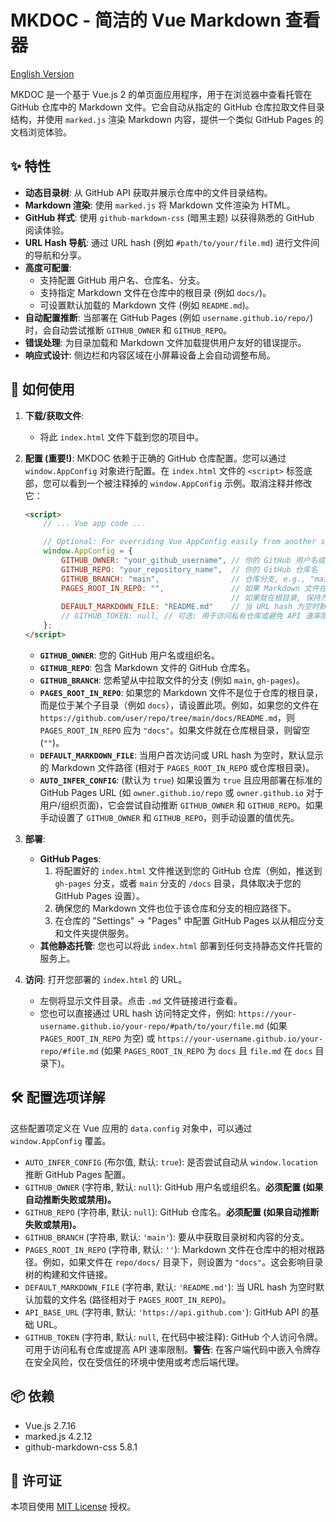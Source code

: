 # MKDOC - 简洁的 Vue Markdown 查看器

[English Version](#READMD_EN.md)

MKDOC 是一个基于 Vue.js 2 的单页面应用程序，用于在浏览器中查看托管在 GitHub 仓库中的 Markdown 文件。它会自动从指定的 GitHub 仓库拉取文件目录结构，并使用 `marked.js` 渲染 Markdown 内容，提供一个类似 GitHub Pages 的文档浏览体验。

## ✨ 特性

*   **动态目录树**: 从 GitHub API 获取并展示仓库中的文件目录结构。
*   **Markdown 渲染**: 使用 `marked.js` 将 Markdown 文件渲染为 HTML。
*   **GitHub 样式**: 使用 `github-markdown-css` (暗黑主题) 以获得熟悉的 GitHub 阅读体验。
*   **URL Hash 导航**: 通过 URL hash (例如 `#path/to/your/file.md`) 进行文件间的导航和分享。
*   **高度可配置**:
    *   支持配置 GitHub 用户名、仓库名、分支。
    *   支持指定 Markdown 文件在仓库中的根目录 (例如 `docs/`)。
    *   可设置默认加载的 Markdown 文件 (例如 `README.md`)。
*   **自动配置推断**: 当部署在 GitHub Pages (例如 `username.github.io/repo/`) 时，会自动尝试推断 `GITHUB_OWNER` 和 `GITHUB_REPO`。
*   **错误处理**: 为目录加载和 Markdown 文件加载提供用户友好的错误提示。
*   **响应式设计**: 侧边栏和内容区域在小屏幕设备上会自动调整布局。

## 🚀 如何使用

1.  **下载/获取文件**:
    *   将此 `index.html` 文件下载到您的项目中。

2.  **配置 (重要!)**:
    MKDOC 依赖于正确的 GitHub 仓库配置。您可以通过 `window.AppConfig` 对象进行配置。在 `index.html` 文件的 `<script>` 标签底部，您可以看到一个被注释掉的 `window.AppConfig` 示例。取消注释并修改它：

    ```html
    <script>
        // ... Vue app code ...

        // Optional: For overriding Vue AppConfig easily from another script or HTML
        window.AppConfig = {
            GITHUB_OWNER: "your_github_username", // 你的 GitHub 用户名或组织名
            GITHUB_REPO: "your_repository_name",  // 你的 GitHub 仓库名
            GITHUB_BRANCH: "main",                // 仓库分支, e.g., "main", "gh-pages"
            PAGES_ROOT_IN_REPO: "",               // 如果 Markdown 文件在仓库的 "docs" 文件夹下, 则设置为 "docs"
                                                  // 如果就在根目录, 保持为空字符串 ""
            DEFAULT_MARKDOWN_FILE: "README.md"    // 当 URL hash 为空时默认加载的文件
            // GITHUB_TOKEN: null, // 可选: 用于访问私有仓库或避免 API 速率限制 (在客户端暴露有安全风险，请谨慎！)
        };
    </script>
    ```

    *   **`GITHUB_OWNER`**: 您的 GitHub 用户名或组织名。
    *   **`GITHUB_REPO`**: 包含 Markdown 文件的 GitHub 仓库名。
    *   **`GITHUB_BRANCH`**: 您希望从中拉取文件的分支 (例如 `main`, `gh-pages`)。
    *   **`PAGES_ROOT_IN_REPO`**: 如果您的 Markdown 文件不是位于仓库的根目录，而是位于某个子目录（例如 `docs`），请设置此项。例如，如果您的文件在 `https://github.com/user/repo/tree/main/docs/README.md`，则 `PAGES_ROOT_IN_REPO` 应为 `"docs"`。如果文件就在仓库根目录，则留空 (`""`)。
    *   **`DEFAULT_MARKDOWN_FILE`**: 当用户首次访问或 URL hash 为空时，默认显示的 Markdown 文件路径 (相对于 `PAGES_ROOT_IN_REPO` 或仓库根目录)。
    *   **`AUTO_INFER_CONFIG`**: (默认为 `true`) 如果设置为 `true` 且应用部署在标准的 GitHub Pages URL (如 `owner.github.io/repo` 或 `owner.github.io` 对于用户/组织页面)，它会尝试自动推断 `GITHUB_OWNER` 和 `GITHUB_REPO`。如果手动设置了 `GITHUB_OWNER` 和 `GITHUB_REPO`，则手动设置的值优先。

3.  **部署**:
    *   **GitHub Pages**:
        1.  将配置好的 `index.html` 文件推送到您的 GitHub 仓库（例如，推送到 `gh-pages` 分支，或者 `main` 分支的 `/docs` 目录，具体取决于您的 GitHub Pages 设置）。
        2.  确保您的 Markdown 文件也位于该仓库和分支的相应路径下。
        3.  在仓库的 "Settings" -> "Pages" 中配置 GitHub Pages 以从相应分支和文件夹提供服务。
    *   **其他静态托管**: 您也可以将此 `index.html` 部署到任何支持静态文件托管的服务上。

4.  **访问**:
    打开您部署的 `index.html` 的 URL。
    *   左侧将显示文件目录。点击 `.md` 文件链接进行查看。
    *   您也可以直接通过 URL hash 访问特定文件，例如: `https://your-username.github.io/your-repo/#path/to/your/file.md` (如果 `PAGES_ROOT_IN_REPO` 为空) 或 `https://your-username.github.io/your-repo/#file.md` (如果 `PAGES_ROOT_IN_REPO` 为 `docs` 且 `file.md` 在 `docs` 目录下)。

## 🛠️ 配置选项详解

这些配置项定义在 Vue 应用的 `data.config` 对象中，可以通过 `window.AppConfig` 覆盖。

*   `AUTO_INFER_CONFIG` (布尔值, 默认: `true`): 是否尝试自动从 `window.location` 推断 GitHub Pages 配置。
*   `GITHUB_OWNER` (字符串, 默认: `null`): GitHub 用户名或组织名。**必须配置 (如果自动推断失败或禁用)。**
*   `GITHUB_REPO` (字符串, 默认: `null`): GitHub 仓库名。**必须配置 (如果自动推断失败或禁用)。**
*   `GITHUB_BRANCH` (字符串, 默认: `'main'`): 要从中获取目录树和内容的分支。
*   `PAGES_ROOT_IN_REPO` (字符串, 默认: `''`): Markdown 文件在仓库中的相对根路径。例如，如果文件在 `repo/docs/` 目录下，则设置为 `"docs"`。这会影响目录树的构建和文件链接。
*   `DEFAULT_MARKDOWN_FILE` (字符串, 默认: `'README.md'`): 当 URL hash 为空时默认加载的文件名 (路径相对于 `PAGES_ROOT_IN_REPO`)。
*   `API_BASE_URL` (字符串, 默认: `'https://api.github.com'`): GitHub API 的基础 URL。
*   `GITHUB_TOKEN` (字符串, 默认: `null`, 在代码中被注释): GitHub 个人访问令牌。可用于访问私有仓库或提高 API 速率限制。**警告**: 在客户端代码中嵌入令牌存在安全风险，仅在受信任的环境中使用或考虑后端代理。

## 📦 依赖

*   Vue.js 2.7.16
*   marked.js 4.2.12
*   github-markdown-css 5.8.1

## 📄 许可证

本项目使用 [MIT License](LICENSE) 授权。
